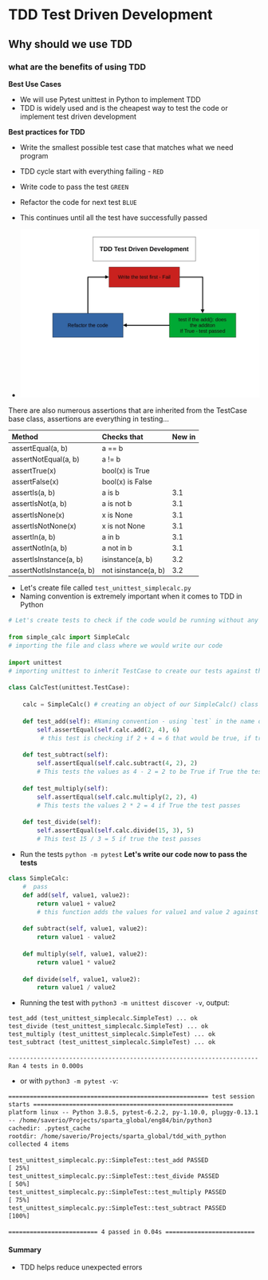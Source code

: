 # TDD Test Driven Development
## Why should we use TDD
### what are the benefits of using TDD

**Best Use Cases** 
- We will use Pytest unittest in Python to implement TDD
- TDD is widely used and is the cheapest way to test the code or implement test driven development 

**Best practices for TDD**
- Write the smallest possible test case that matches what we need program
- TDD cycle start with everything failing - `RED`
- Write code to pass the test `GREEN`
- Refactor the code for next test `BLUE`
- This continues until all the test have successfully passed 

- ![img](https://github.com/SaCut/tdd_with_python/blob/main/TDD_structure.jpg?raw=true)

There are also numerous assertions that are inherited from the TestCase base class, assertions are everything in testing...

|Method |	Checks that|	New in |
|:---|:---|:---|
|assertEqual(a, b)        | a == b              ||
|assertNotEqual(a, b)     |	a != b              ||	 
|assertTrue(x)            |	bool(x) is True     ||	 
|assertFalse(x)           |	bool(x) is False    ||	 
|assertIs(a, b)           |	a is b	            |3.1|
|assertIsNot(a, b)        |	a is not b          |3.1|
|assertIsNone(x)          |	x is None           |3.1|
|assertIsNotNone(x)       |	x is not None       |3.1|
|assertIn(a, b)           |	a in b              |3.1|
|assertNotIn(a, b)        |	a not in b	        |3.1|
|assertIsInstance(a, b)   |	isinstance(a, b)    |3.2|
|assertNotIsInstance(a, b)|	not isinstance(a, b)|3.2| 

- Let's create file called `test_unittest_simplecalc.py`
- Naming convention is extremely important when it comes to TDD in Python
```python
# Let's create tests to check if the code would be running without any errors

from simple_calc import SimpleCalc
# importing the file and class where we would write our code

import unittest
# importing unittest to inherit TestCase to create our tests against the code

class CalcTest(unittest.TestCase):

    calc = SimpleCalc() # creating an object of our SimpleCalc() class

    def test_add(self): #Naming convention - using `test` in the name of our function will let python interpret know that this needs to be tested
        self.assertEqual(self.calc.add(2, 4), 6)
         # this test is checking if 2 + 4 = 6 that would be true, if true test will pass

    def test_subtract(self):
        self.assertEqual(self.calc.subtract(4, 2), 2)
        # This tests the values as 4 - 2 = 2 to be True if True the test passes

    def test_multiply(self):
        self.assertEqual(self.calc.multiply(2, 2), 4)
        # This tests the values 2 * 2 = 4 if True the test passes

    def test_divide(self):
        self.assertEqual(self.calc.divide(15, 3), 5)
        # This test 15 / 3 = 5 if true the test passes
```
- Run the tests `python -m pytest`
**Let's write our code now to pass the tests**
```python
class SimpleCalc:
    #  pass
    def add(self, value1, value2):
        return value1 + value2
        # this function adds the values for value1 and value 2 against the test we have in other class

    def subtract(self, value1, value2):
        return value1 - value2

    def multiply(self, value1, value2):
        return value1 * value2

    def divide(self, value1, value2):
        return value1 / value2
```

- Running the test with `python3 -m unittest discover -v`, output:
```
test_add (test_unittest_simplecalc.SimpleTest) ... ok
test_divide (test_unittest_simplecalc.SimpleTest) ... ok
test_multiply (test_unittest_simplecalc.SimpleTest) ... ok
test_subtract (test_unittest_simplecalc.SimpleTest) ... ok

----------------------------------------------------------------------
Ran 4 tests in 0.000s
```
- or with `python3 -m pytest -v`:
```
======================================================== test session starts ========================================================
platform linux -- Python 3.8.5, pytest-6.2.2, py-1.10.0, pluggy-0.13.1 -- /home/saverio/Projects/sparta_global/eng84/bin/python3
cachedir: .pytest_cache
rootdir: /home/saverio/Projects/sparta_global/tdd_with_python
collected 4 items                                                                                                                   

test_unittest_simplecalc.py::SimpleTest::test_add PASSED                [ 25%]
test_unittest_simplecalc.py::SimpleTest::test_divide PASSED             [ 50%]
test_unittest_simplecalc.py::SimpleTest::test_multiply PASSED           [ 75%]
test_unittest_simplecalc.py::SimpleTest::test_subtract PASSED           [100%]

========================= 4 passed in 0.04s =========================
```

#### Summary
- TDD helps reduce unexpected errors
